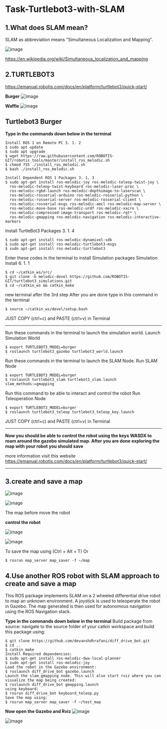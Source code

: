 # Task-Turtlebot3-with-SLAM
## 1.What does SLAM mean?
SLAM as abbreviation means "Simultaneous Localization and Mapping".

![image](https://user-images.githubusercontent.com/80271396/182782653-606b1c82-29d2-48bb-8334-4244a91389f8.png)

https://en.wikipedia.org/wiki/Simultaneous_localization_and_mapping

## 2.TURTLEBOT3
https://emanual.robotis.com/docs/en/platform/turtlebot3/quick-start/

**Burger**
![image](https://user-images.githubusercontent.com/80271396/182783719-ea2ef31d-3b38-4fe8-837a-15cc2889d49e.png)

**Waffle**
![image](https://user-images.githubusercontent.com/80271396/182783838-1f707fba-dbcf-4d8a-9651-b46644f1535f.png)

## Turtlebot3 Burger
**Type in the commands down below in the terminal**
```
Install ROS 1 on Remote PC 3. 1. 2
$ sudo apt update
$ sudo apt upgrade
$ wget https://raw.githubusercontent.com/ROBOTIS-GIT/robotis_tools/master/install_ros_melodic.sh
$ chmod 755 ./install_ros_melodic.sh 
$ bash ./install_ros_melodic.sh

Install Dependent ROS 1 Packages 3. 1. 3
$ sudo apt-get install ros-melodic-joy ros-melodic-teleop-twist-joy \
  ros-melodic-teleop-twist-keyboard ros-melodic-laser-proc \
  ros-melodic-rgbd-launch ros-melodic-depthimage-to-laserscan \
  ros-melodic-rosserial-arduino ros-melodic-rosserial-python \
  ros-melodic-rosserial-server ros-melodic-rosserial-client \
  ros-melodic-rosserial-msgs ros-melodic-amcl ros-melodic-map-server \
  ros-melodic-move-base ros-melodic-urdf ros-melodic-xacro \
  ros-melodic-compressed-image-transport ros-melodic-rqt* \
  ros-melodic-gmapping ros-melodic-navigation ros-melodic-interactive-markers

```
Install TurtleBot3 Packages 3. 1. 4
```
$ sudo apt-get install ros-melodic-dynamixel-sdk
$ sudo apt-get install ros-melodic-turtlebot3-msgs
$ sudo apt-get install ros-melodic-turtlebot3

```
 Enter these codes in the terminal to install Simulation packages
Simulation Install 6. 1. 1
```
$ cd ~/catkin_ws/src/
$ git clone -b melodic-devel https://github.com/ROBOTIS-GIT/turtlebot3_simulations.git
$ cd ~/catkin_ws && catkin_make

```
new terminal after the 3rd step
After you are done type in this command in the terminal
```
$ source ~/catkin_ws/devel/setup.bash
```
JUST COPY (ctrl+c) and PASTE (ctrl+v) in Terminal 

***
Run these commands in the terminal to launch the simulation world.
Launch Simulation World
```
$ export TURTLEBOT3_MODEL=burger
$ roslaunch turtlebot3_gazebo turtlebot3_world.launch
```
Run these commands in the terminal to launch the SLAM Node.
Run SLAM Node
```
$ export TURTLEBOT3_MODEL=burger
$ roslaunch turtlebot3_slam turtlebot3_slam.launch slam_methods:=gmapping
```
Run this command to be able to interact and control the robot
 Run Teleoperation Node
```
$ export TURTLEBOT3_MODEL=burger
$ roslaunch turtlebot3_teleop turtlebot3_teleop_key.launch
```
JUST COPY (ctrl+c) and PASTE (ctrl+v) in Terminal 

***

**Now you should be able to control the robot using the keys WASDX to roam around the gazebo simulated map.
After you are done exploring the map with your robot you should save**

more information visit this website
https://emanual.robotis.com/docs/en/platform/turtlebot3/quick-start/

***
## 3.create and save a map
![image](https://user-images.githubusercontent.com/80271396/182786795-8f95434b-a16b-4d60-93c0-eee2aa410808.png)

![image](https://user-images.githubusercontent.com/80271396/182786860-a852630d-9d54-4148-8c03-48c4a3e09140.png)

The map before move the robot

**control the robot**

![image](https://user-images.githubusercontent.com/80271396/182787232-ca5819f5-53d2-4a16-8d6f-14ab2d251492.png)

![image](https://user-images.githubusercontent.com/80271396/182787266-e1863c90-d264-4e24-aa50-40a29e9c95f2.png)

To save the map using 
(Ctrl + Alt + T)
Or
```
$ rosrun map_server map_saver -f ~/map
```
## 4.Use another ROS robot with SLAM approach to create and save a map
This ROS package implements SLAM on a 2 wheeled differential drive robot to map an unknown environment. A joystick is used to teleoperate the robot in Gazebo. The map generated is then used for autonomous navigation using the ROS Navigation stack.

**Type in the commands down below in the terminal**
Build package from source: navigate to the source folder of your catkin workspace and build this package using:
```
$ git clone https://github.com/devanshdhrafani/diff_drive_bot.git
$ cd ..
$ catkin_make
Install Required dependencies:
$ sudo apt-get install ros-melodic-dwa-local-planner
$ sudo apt-get install ros-melodic-joy
Load the robot in the Gazebo environment:
$ roslaunch diff_drive_bot gazebo.launch
Launch the slam_gmapping node. This will also start rviz where you can
visualize the map being created:
$ roslaunch diff_drive_bot gmapping.launch
using keyboard:
$ rosrun diff_drive_bot keyboard_teleop.py
Save the map using:
$ rosrun map_server map_saver -f ~/test_map

```
**Now open the Gazebo and  Rviz**
![image](https://user-images.githubusercontent.com/80271396/182788128-33f71cc1-0c93-43f4-b239-c472be146600.png)

![image](https://user-images.githubusercontent.com/80271396/182788200-b8df6989-5ff8-4bf3-bcf2-3a9630e487b5.png)

